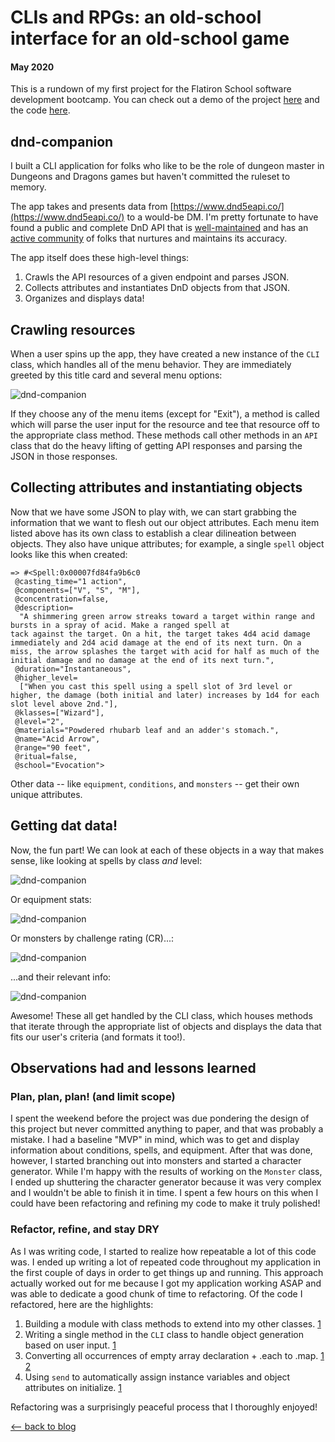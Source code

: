 # CLIs and RPGs: an old-school interface for an old-school game
#### May 2020

This is a rundown of my first project for the Flatiron School software development bootcamp. You can check out a demo of the project [here](https://www.youtube.com/watch?v=KdRx_dLqikA) and the code [here](https://github.com/mkopsho/dnd-companion).

## dnd-companion

I built a CLI application for folks who like to be the role of dungeon master in Dungeons and Dragons games but haven't committed the ruleset to memory.

The app takes and presents data from [https://www.dnd5eapi.co/](https://www.dnd5eapi.co/) to a would-be DM. I'm pretty fortunate to have found a public and complete DnD API that is [well-maintained](https://github.com/bagelbits/5e-srd-api) and has an [active community](https://github.com/bagelbits/5e-database) of folks that nurtures and maintains its accuracy.

The app itself does these high-level things:

1. Crawls the API resources of a given endpoint and parses JSON.
2. Collects attributes and instantiates DnD objects from that JSON.
3. Organizes and displays data!

## Crawling resources
When a user spins up the app, they have created a new instance of the `CLI` class, which handles all of the menu behavior. They are immediately greeted by this title card and several menu options:

![dnd-companion](../images/cli/title_card.png)

If they choose any of the menu items (except for "Exit"), a method is called which will parse the user input for the resource and tee that resource off to the appropriate class method. These methods call other methods in an `API` class that do the heavy lifting of getting API responses and parsing the JSON in those responses.

## Collecting attributes and instantiating objects
Now that we have some JSON to play with, we can start grabbing the information that we want to flesh out our object attributes. Each menu item listed above has its own class to establish a clear dilineation between objects. They also have unique attributes; for example, a single `spell` object looks like this when created:
```
=> #<Spell:0x00007fd84fa9b6c0
 @casting_time="1 action",
 @components=["V", "S", "M"],
 @concentration=false,
 @description=
  "A shimmering green arrow streaks toward a target within range and bursts in a spray of acid. Make a ranged spell at
tack against the target. On a hit, the target takes 4d4 acid damage immediately and 2d4 acid damage at the end of its next turn. On a miss, the arrow splashes the target with acid for half as much of the initial damage and no damage at the end of its next turn.",
 @duration="Instantaneous",
 @higher_level=
  ["When you cast this spell using a spell slot of 3rd level or higher, the damage (both initial and later) increases by 1d4 for each slot level above 2nd."],
 @klasses=["Wizard"],
 @level="2",
 @materials="Powdered rhubarb leaf and an adder's stomach.",
 @name="Acid Arrow",
 @range="90 feet",
 @ritual=false,
 @school="Evocation">
```
Other data -- like `equipment`, `conditions`, and `monsters` -- get their own unique attributes.

## Getting dat data!
Now, the fun part! We can look at each of these objects in a way that makes sense, like looking at spells by class *and* level:

![dnd-companion](../images/cli/spells.png)

Or equipment stats:

![dnd-companion](../images/cli/equipment.png)

Or monsters by challenge rating (CR)...:

![dnd-companion](../images/cli/monster1.png)

...and their relevant info:

![dnd-companion](../images/cli/monster2.png)

Awesome! These all get handled by the CLI class, which houses methods that iterate through the appropriate list of objects and displays the data that fits our user's criteria (and formats it too!).

## Observations had and lessons learned
### Plan, plan, plan! (and limit scope)
I spent the weekend before the project was due pondering the design of this project but never committed anything to paper, and that was probably a mistake. I had a baseline "MVP" in mind, which was to get and display information about conditions, spells, and equipment. After that was done, however, I started branching out into monsters and started a character generator. While I'm happy with the results of working on the `Monster` class, I ended up shuttering the character generator because it was very complex and I wouldn't be able to finish it in time. I spent a few hours on this when I could have been refactoring and refining my code to make it truly polished!

### Refactor, refine, and stay DRY
As I was writing code, I started to realize how repeatable a lot of this code was. I ended up writing a lot of repeated code throughout my application in the first couple of days in order to get things up and running. This approach actually worked out for me because I got my application working ASAP and was able to dedicate a good chunk of time to refactoring. Of the code I refactored, here are the highlights:
1. Building a module with class methods to extend into my other classes. [1](https://github.com/mkopsho/dnd-companion/commit/7c67470a1bbffeacb2259bd26d42b8afa5b6ef3e)
2. Writing a single method in the `CLI` class to handle object generation based on user input. [1](https://github.com/mkopsho/dnd-companion/commit/7c67470a1bbffeacb2259bd26d42b8afa5b6ef3e)
3. Converting all occurrences of empty array declaration + .each to .map. [1](https://github.com/mkopsho/dnd-companion/commit/ba44386693d744c6103c0e3df036b5afe9db38c2) [2](https://github.com/mkopsho/dnd-companion/commit/4f6f2842091675d383c7a027f69b89e6b2217b3e)
4. Using `send` to automatically assign instance variables and object attributes on initialize. [1](https://github.com/mkopsho/dnd-companion/commit/b706424a624bea52a1304dfab1b1bd9c8cd2ac1f)

Refactoring was a surprisingly peaceful process that I thoroughly enjoyed!

[⟵   back to blog](./blog-home.html)
